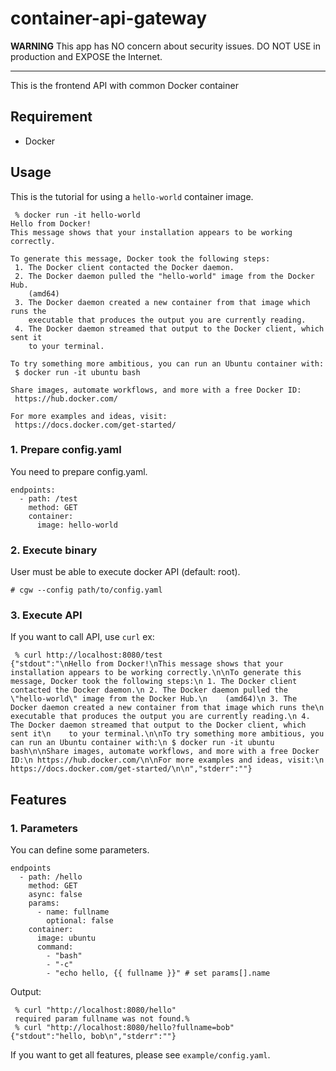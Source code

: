 # container-api-gateway

**WARNING**
This app has NO concern about security issues.
DO NOT USE in production and EXPOSE the Internet.

---

This is the frontend API with common Docker container

## Requirement

- Docker

## Usage

This is the tutorial for using a `hello-world` container image.

```
 % docker run -it hello-world
Hello from Docker!
This message shows that your installation appears to be working correctly.

To generate this message, Docker took the following steps:
 1. The Docker client contacted the Docker daemon.
 2. The Docker daemon pulled the "hello-world" image from the Docker Hub.
    (amd64)
 3. The Docker daemon created a new container from that image which runs the
    executable that produces the output you are currently reading.
 4. The Docker daemon streamed that output to the Docker client, which sent it
    to your terminal.

To try something more ambitious, you can run an Ubuntu container with:
 $ docker run -it ubuntu bash

Share images, automate workflows, and more with a free Docker ID:
 https://hub.docker.com/

For more examples and ideas, visit:
 https://docs.docker.com/get-started/
```

### 1. Prepare config.yaml

You need to prepare config.yaml.

```
endpoints:
  - path: /test
    method: GET
    container:
      image: hello-world
```

### 2. Execute binary

User must be able to execute docker API (default: root).

```
# cgw --config path/to/config.yaml
```

### 3. Execute API

If you want to call API, use `curl` ex:

```
 % curl http://localhost:8080/test
{"stdout":"\nHello from Docker!\nThis message shows that your installation appears to be working correctly.\n\nTo generate this message, Docker took the following steps:\n 1. The Docker client contacted the Docker daemon.\n 2. The Docker daemon pulled the \"hello-world\" image from the Docker Hub.\n    (amd64)\n 3. The Docker daemon created a new container from that image which runs the\n    executable that produces the output you are currently reading.\n 4. The Docker daemon streamed that output to the Docker client, which sent it\n    to your terminal.\n\nTo try something more ambitious, you can run an Ubuntu container with:\n $ docker run -it ubuntu bash\n\nShare images, automate workflows, and more with a free Docker ID:\n https://hub.docker.com/\n\nFor more examples and ideas, visit:\n https://docs.docker.com/get-started/\n\n","stderr":""}
```

## Features

### 1. Parameters

You can define some parameters.

```
endpoints
  - path: /hello
    method: GET
    async: false
    params:
      - name: fullname
        optional: false
    container:
      image: ubuntu
      command:
        - "bash"
        - "-c"
        - "echo hello, {{ fullname }}" # set params[].name
```

Output:

```
 % curl "http://localhost:8080/hello"
 required param fullname was not found.%                               
 % curl "http://localhost:8080/hello?fullname=bob"
{"stdout":"hello, bob\n","stderr":""}
```


If you want to get all features, please see `example/config.yaml`.